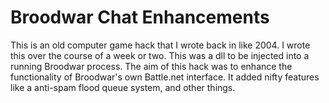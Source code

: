 Broodwar Chat Enhancements
==========================

This is an old computer game hack that I wrote back in like 2004. I wrote this over the course of a week or two. This was a dll to be injected into a running Broodwar process. The aim of this hack was to enhance the functionality of Broodwar's own Battle.net interface. It added nifty features like a anti-spam flood queue system, and other things.
